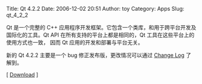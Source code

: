 Title: Qt 4.2.2
Date: 2006-12-02 20:51
Author: toy
Category: Apps
Slug: qt_4_2_2

Qt 是一个完整的 C++
应用程序开发框架。它包含一个类库，和用于跨平台开发及国际化的工具。Qt API
在所有支持的平台上都是相同的，Qt 工具在这些平台上的使用方式也一致， 因而
Qt 应用的开发和部署与平台无关。

新的 Qt 4.2.2 主要是一个 bug 修正发布版，更改情况可以通过 [Change
Log](http://www.trolltech.com/developer/notes/changes/changes-4.2.2/)
了解到。

[ [Download](http://www.trolltech.com/developer/downloads/qt/) ]
